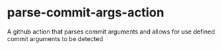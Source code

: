 # parse-commit-args-action
A github action that parses commit arguments and allows for use defined commit arguments to be detected
